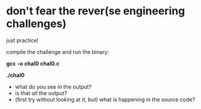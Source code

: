# don't fear the rever(se engineering challenges)

just practice!

compile the challenge and run the binary:

**gcc** **-o** **chal0** **chal0.c**

**./chal0**

* what do you see in the output?
* is that _all_ the output?
* (first try without looking at it, but) what is happening in the source code?
